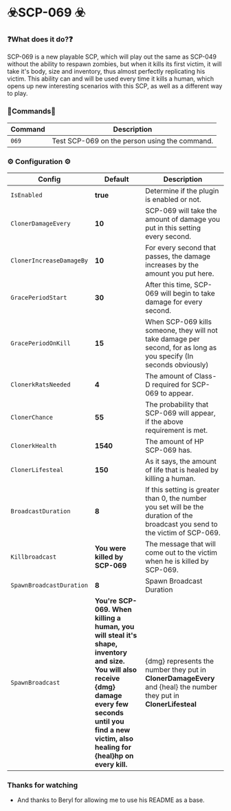 # ☣️SCP-069 ☣️


### ❓What does it do?❓ 
SCP-069 is a new playable SCP, which will play out the same as SCP-049 without the ability to respawn zombies, but when it kills its first victim, it will take it's body, size and inventory, thus almost perfectly replicating his victim. This ability can and will be used every time it kills a human, which opens up new interesting scenarios with this SCP, as well as a different way to play.



### 📜Commands📜
| Command | Description |
| ------------- | ------------------------------ |
| `069`   | Test SCP-069 on the person using the command. |


### ⚙️ Configuration ⚙️
| Config | Default |Description |
| ------------- |------------------------------------------------------------| ------------------------------ |
| `IsEnabled` | **true** | Determine if the plugin is enabled or not. |
| `ClonerDamageEvery` | **10** | SCP-069 will take the amount of damage you put in this setting every second. |
| `ClonerIncreaseDamageBy` | **10** | For every second that passes, the damage increases by the amount you put here. |
| `GracePeriodStart`| **30** | After this time, SCP-069 will begin to take damage for every second.|
| `GracePeriodOnKill` | **15** | When SCP-069 kills someone, they will not take damage per second, for as long as you specify (In seconds obviously) |
| `ClonerkRatsNeeded` | **4**| The amount of Class-D required for SCP-069 to appear. |
| `ClonerChance` | **55** | The probability that SCP-069 will appear, if the above requirement is met. |
| `ClonerkHealth` | **1540** | The amount of HP SCP-069 has. |
| `ClonerLifesteal` | **150** | As it says, the amount of life that is healed by killing a human. |
| `BroadcastDuration` | **8** | If this setting is greater than 0, the number you set will be the duration of the broadcast you send to the victim of SCP-069. |
| `Killbroadcast` | **You were killed by SCP-069** | The message that will come out to the victim when he is killed by SCP-069. |
| `SpawnBroadcastDuration` | **8** | Spawn Broadcast Duration|
| `SpawnBroadcast` | **You're SCP-069. When killing a human, you will steal it's shape, inventory and size. You will also receive {dmg} damage every few seconds until you find a new victim, also healing for {heal}hp on every kill.** | {dmg} represents the number they put in **ClonerDamageEvery** and {heal} the number they put in **ClonerLifesteal** |




### Thanks for watching
- And thanks to Beryl for allowing me to use his README as a base.
